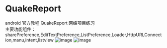 # QuakeReport
android 官方教程 QuakeReport 网络项目练习  
主要功能组件：sharePreference,EditTextPreference,ListPreference,Loader,HttpURLConnection,manu,intent,listview 
![image](https://github.com/YUBINNN/Image/blob/master/android/QuakeReport_1.png)
![image](https://github.com/YUBINNN/Image/blob/master/android/QuakeReport_2.png)
